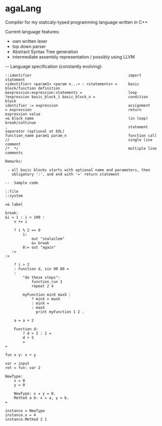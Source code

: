 # agaLang
Compiler for my staticaly-typed programming language written in C++

Current language features:
- own written lexer
- top down parser 
- Abstract Syntax Tree generation
- intermediate assembly representation / possibly using LLVM

--	Language specification (constantly evolving):

```
::identifier											import statement
<identifier> <param1> <param n...> : <statements> =		basic block/function definition
&expression:expression:statements =			 			loop
?expression basic_block_1 basic_block_n =				condition block
identifier := expression								assignment
= expression											return expression value
=& block_name											(in loop) break/continue
,														statement separator (optional at EOL)
function_name param1 param_n 							function call
//														single line comment
/*	*/													multiple line comments

Remarks:

 - all basic blocks starts with optional name and parameters, then
   obligatory ':', and end with '=' return statement

--	Sample code

::file
::system

=& label

break:
&i = 1 : i < 100 :
    x += i

    ? i % 2 == 0
        1:
            out "znalazlem"
            &= break
        0:= out "again"
   :=
:=

    ? i > 2
    : Function d, sin 90 80 =
    :
        "do these steps":
            function_run 1
            repeat 2 4

        myFunction minX maxX :
            ? minX > maxX
            : minX =
            : maxX
              print myFunction 1 2 .

    a = a + 2

    Function d:
        ? d > 2 : 2 =
        d + 5
        =
=

fun x y: x + y

var = input
ret = fun: var 2

NewType:
	x = 0
	y = 0
	
    NewType: x = y = 0.
    Method a b: x = a, y = b.
=

instance = NewType
instance.x = 4
instance.Method 2 1
